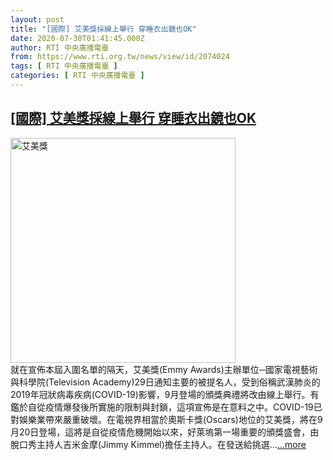 ```yaml
---
layout: post
title: "[國際] 艾美獎採線上舉行 穿睡衣出鏡也OK"
date: 2020-07-30T01:41:45.000Z
author: RTI 中央廣播電臺
from: https://www.rti.org.tw/news/view/id/2074024
tags: [ RTI 中央廣播電臺 ]
categories: [ RTI 中央廣播電臺 ]
---
```

<!--1596073305000-->
[[國際] 艾美獎採線上舉行 穿睡衣出鏡也OK](https://www.rti.org.tw/news/view/id/2074024)
------

<div>
<img src="https://static.rti.org.tw/assets/thumbnails/2019/08/08/8b40b80e61241521d4faf3cd182ffd41.jpg" width="360" alt="艾美獎" title="艾美獎"><br>就在宣佈本屆入圍名單的隔天，艾美獎(Emmy Awards)主辦單位─國家電視藝術與科學院(Television Academy)29日通知主要的被提名人，受到俗稱武漢肺炎的2019年冠狀病毒疾病(COVID-19)影響，9月登場的頒獎典禮將改由線上舉行。有鑑於自從疫情爆發後所實施的限制與封鎖，這項宣佈是在意料之中。COVID-19已對娛樂業帶來嚴重破壞。在電視界相當於奧斯卡獎(Oscars)地位的艾美獎，將在9月20日登場，這將是自從疫情危機開始以來，好萊塢第一場重要的頒獎盛會，由脫口秀主持人吉米金摩(Jimmy Kimmel)擔任主持人。在發送給挑選...<a target="_blank" href="https://www.rti.org.tw/news/view/id/2074024">...more</a>
</div>
